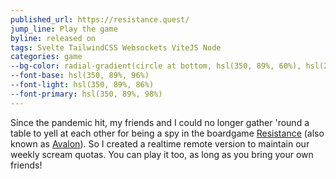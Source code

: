 ```yaml
---
published_url: https://resistance.quest/
jump_line: Play the game
byline: released on
tags: Svelte TailwindCSS Websockets ViteJS Node
categories: game
--bg-color: radial-gradient(circle at bottom, hsl(350, 89%, 60%), hsl(245, 58%, 51%))
--font-base: hsl(350, 89%, 96%)
--font-light: hsl(350, 89%, 86%)
--font-primary: hsl(350, 89%, 98%)
---
```


Since the pandemic hit, my friends and I could no longer gather 'round a table to yell at each other for being a spy in the boardgame <a href="https://boardgamegeek.com/boardgame/41114/resistance" target="_blank" rel="noreferrer">Resistance</a> (also known as <a href="https://boardgamegeek.com/boardgame/128882/resistance-avalon" target="_blank" rel="noreferrer">Avalon</a>). So I created a realtime remote version to maintain our weekly scream quotas. You can play it too, as long as you bring your own friends!
